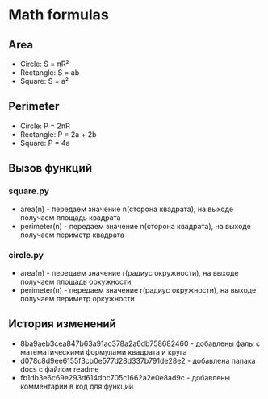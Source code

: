 # Math formulas
## Area
- Circle: S = πR²
- Rectangle: S = ab
- Square: S = a²

## Perimeter
- Circle: P = 2πR
- Rectangle: P = 2a + 2b
- Square: P = 4a

## Вызов функций
### square.py
- area(n) - передаем значение n(сторона квадрата), на выходе получаем площадь квадрата
- perimeter(n) - передаем значение n(сторона квадрата), на выходе получаем периметр квадрата
### circle.py
- area(n) - передаем значение r(радиус окружности), на выходе получаем площадь оркужности
- perimeter(n) - передаем значение r(радиус окружности), на выходе получаем периметр оркужности

## История изменений
- 8ba9aeb3cea847b63a91ac378a2a6db758682460 - добавлены фалы с математическими формулами квадрата и круга
- d078c8d9ee6155f3cb0e577d28d337b791de28e2 - добавлена папака docs с файлом readme
- fb1db3e6c69e293d614dbc705c1662a2e0e8ad9c - добавлены комментарии в код для функций